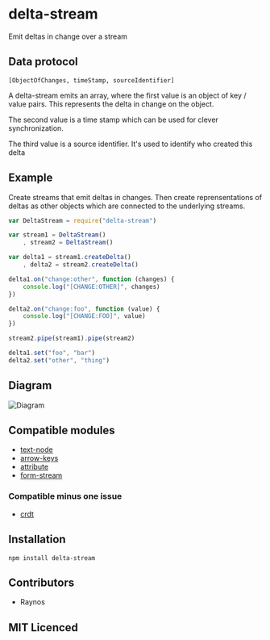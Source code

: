 # delta-stream

Emit deltas in change over a stream

## Data protocol

`[ObjectOfChanges, timeStamp, sourceIdentifier]`

A delta-stream emits an array, where the first value is an object of key / value pairs. This represents the delta in change on the object.

The second value is a time stamp which can be used for clever synchronization. 

The third value is a source identifier. It's used to identify who created this delta

## Example

Create streams that emit deltas in changes. Then create reprensentations of deltas as other objects which are connected to the underlying streams.

``` js
var DeltaStream = require("delta-stream")

var stream1 = DeltaStream()
    , stream2 = DeltaStream()

var delta1 = stream1.createDelta()
    , delta2 = stream2.createDelta()

delta1.on("change:other", function (changes) {
    console.log("[CHANGE:OTHER]", changes)
})

delta2.on("change:foo", function (value) {
    console.log("[CHANGE:FOO]", value)
})

stream2.pipe(stream1).pipe(stream2)

delta1.set("foo", "bar")
delta2.set("other", "thing")
```

## Diagram

![Diagram][1]

## Compatible modules

 - [text-node][2]
 - [arrow-keys][3]
 - [attribute][4]
 - [form-stream][6]

### Compatible minus one issue

 - [crdt][5]

## Installation

`npm install delta-stream`

## Contributors

 - Raynos

## MIT Licenced

  [1]: https://lh6.googleusercontent.com/-OXMjXDcB6VM/UDltmdpD5pI/AAAAAAAAAIw/CEIrnD6k3v8/s408/12+-+1
  [2]: https://github.com/Raynos/text-node
  [3]: https://github.com/Raynos/arrow-keys
  [4]: https://github.com/Raynos/attribute
  [5]: https://github.com/dominictarr/crdt/pull/2
  [6]: https://github.com/Raynos/form-stream